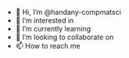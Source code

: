 - 👋 Hi, I’m @handany-compmatsci
- 👀 I’m interested in 
- 🌱 I’m currently learning 
- 💞️ I’m looking to collaborate on 
- 📫 How to reach me 

<!---
handany-compmatsci/handany-compmatsci is a ✨ special ✨ repository because its `README.md` (this file) appears on your GitHub profile.
You can click the Preview link to take a look at your changes.
--->
